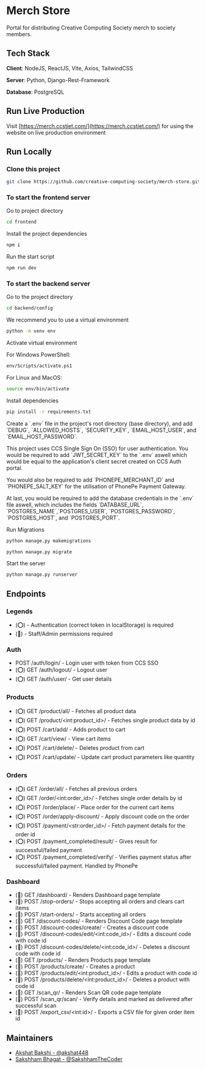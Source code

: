 # Merch Store

Portal for distributing Creative Computing Society merch to society members.

## Tech Stack

**Client**: NodeJS, ReactJS, Vite, Axios, TailwindCSS

**Server**: Python, Django-Rest-Framework

**Database**: PostgreSQL

## Run Live Production

Visit [https://merch.ccstiet.com/](https://merch.ccstiet.com/) for using the website on live production environment

## Run Locally

### Clone this project

```sh
git clone https://github.com/creative-computing-society/merch-store.git
```

### To start the frontend server

Go to project directory

```sh
cd frontend
```

Install the project dependencies

```sh
npm i
```

Run the start script

```sh
npm run dev
```

### To start the backend server

Go to the project directory

```sh
cd backend/config
```

We recommend you to use a virtual environment

```sh
python -m venv env
```

Activate virtual environment

For Windows PowerShell:

```sh
env/Scripts/activate.ps1
```

For Linux and MacOS:

```sh
source env/bin/activate
```

Install dependencies

```sh
pip install -r requirements.txt
```

Create a \`.env\` file in the project's root directory (base directory), and add \`DEBUG\`, \`ALLOWED_HOSTS\`, \`SECURITY_KEY\`, \`EMAIL_HOST_USER\`, and \`EMAIL_HOST_PASSWORD\`.

This project uses CCS Single Sign On (SSO) for user authentication. You would be required to add \`JWT_SECRET_KEY\` to the \`.env\` aswell which would be equal to the application's client secret created on CCS Auth portal.

You would also be required to add \`PHONEPE_MERCHANT_ID\` and \`PHONEPE_SALT_KEY\` for the utilisation of PhonePe Payment Gateway.

At last, you would be required to add the database credentials in the \`.env\` file aswell, which includes the fields \`DATABASE_URL\`, \`POSTGRES_NAME\`,\`POSTGRES_USER\`, \`POSTGRES_PASSWORD\`, \`POSTGRES_HOST\`, and \`POSTGRES_PORT\`.

Run Migrations

```sh
python manage.py makemigrations
```

```sh
python manage.py migrate
```

Start the server

```sh
python manage.py runserver
```

## Endpoints

### Legends

-   (⭕) - Authentication (correct token in localStorage) is required
-   (🔵) - Staff/Admin permissions required

### Auth

-   POST /auth/login/ - Login user with token from CCS SSO
-   (⭕) GET /auth/logout/ - Logout user
-   (⭕) GET /auth/user/ - Get user details

### Products

-   (⭕) GET /product/all/ - Fetches all product data
-   (⭕) GET /product/\<int:product_id\>/ - Fetches single product data by id
-   (⭕) POST /cart/add/ - Adds product to cart
-   (⭕) GET /cart/view/ - View cart items
-   (⭕) POST /cart/delete/ - Deletes product from cart
-   (⭕) POST /cart/update/ - Update cart product parameters like quantity

### Orders

-   (⭕) GET /order/all/ - Fetches all previous orders
-   (⭕) GET /order/\<int:order_id\>/ - Fetches single order details by id
-   (⭕) POST /order/place/ - Place order for the current cart items
-   (⭕) POST /order/apply-discount/ - Apply discount code on the order
-   (⭕) POST /payment/\<str:order_id\>/ - Fetch payment details for the order id
-   (⭕) POST /payment_completed/result/ - Gives result for successful/failed payment
-   (⭕) POST /payment_completed/verify/ - Verifies payment status after successful/failed payment. Handled by PhonePe

### Dashboard

-   (🔵) GET /dashboard/ - Renders Dashboard page template
-   (🔵) POST /stop-orders/ - Stops accepting all orders and clears cart items
-   (🔵) POST /start-orders/ - Starts accepting all orders
-   (🔵) GET /discount-codes/ - Renders Discount Code page template
-   (🔵) POST /discount-codes/create/ - Creates a discount code
-   (🔵) POST /discount-codes/edit/\<int:code_id\>/ - Edits a discount code with code id
-   (🔵) POST /discount-codes/delete/\<int:code_id\>/ - Deletes a discount code with code id
-   (🔵) GET /products/ - Renders Products page template
-   (🔵) POST /products/create/ - Creates a product
-   (🔵) POST /products/edit/\<int:product_id\>/ - Edits a product with code id
-   (🔵) POST /products/delete/\<int:product_id\>/ - Deletes a product with code id
-   (🔵) GET /scan_qr/ - Renders Scan QR code page template
-   (🔵) POST /scan_qr/scan/ - Verify details and marked as delivered after successful scan
-   (🔵) POST /export_csv/\<int:id\>/ - Exports a CSV file for given order item id

## Maintainers

-   [Akshat Bakshi - @akshat448](https://github.com/akshat448/)
-   [Sakshham Bhagat - @SakshhamTheCoder](https://github.com/sakshhamthecoder/)

